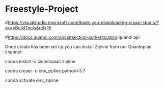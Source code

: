 # Freestyle-Project

#https://visualstudio.microsoft.com/thank-you-downloading-visual-studio/?sku=BuildTools&rel=15


#https://docs.quandl.com/docs#section-authentication
quandl api

Once conda has been set up you can install Zipline from our Quantopian channel:

conda install -c Quantopian zipline

conda create -n env_zipline python=3.7

conda activate env_zipline  
